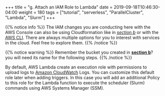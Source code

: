 +++
title = "g. Attach an IAM Role to Lambda"
date = 2019-09-18T10:46:30-04:00
weight = 180
tags = ["tutorial", "serverless", "ParallelCluster", "Lambda", "Slurm"]
+++

{{% notice info %}}
The IAM changes you are conducting here with the AWS Console can also be using Cloudformation like in [*section b*](/04-serverless/02-iam-policy-serverless.html) or with the [AWS CLI](https://docs.aws.amazon.com/cli/latest/reference/iam/index.html). There are always multiple options for you to interest with services in the cloud. Feel free to explore them.
{{% /notice %}}

{{% notice warning %}}
Remember the bucket you created in [**section b**](/04-serverless/02-serverless-iam/02-iam-policy1.html)? you will need its name for the following steps.
{{% /notice %}}

By default, AWS Lambda create an execution role with permissions to upload logs to [Amazon CloudWatch](https://aws.amazon.com/cloudwatch/) Logs. You can customize this default role later when adding triggers. In this case you will add an additional Policy to this role for the Lambda function to execute the scheduler (Slurm) commands using AWS Systems Manager (SSM).
